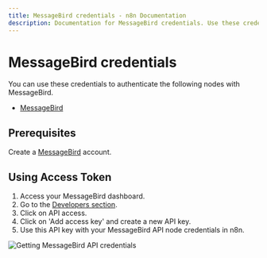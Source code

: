 ```yaml
---
title: MessageBird credentials - n8n Documentation
description: Documentation for MessageBird credentials. Use these credentials to authenticate MessageBird in n8n, a workflow automation platform.
---
```


# MessageBird credentials

You can use these credentials to authenticate the following nodes with MessageBird.

- [MessageBird](/integrations/builtin/app-nodes/n8n-nodes-base.messagebird/)

## Prerequisites

Create a [MessageBird](https://www.messagebird.com/en/) account. 

## Using Access Token

1. Access your MessageBird dashboard.
2. Go to the [Developers section](https://dashboard.messagebird.com/en/developers/access).
3. Click on API access.
4. Click on 'Add access key' and create a new API key.
5. Use this API key with your MessageBird API node credentials in n8n.

![Getting MessageBird API credentials](/_images/integrations/builtin/credentials/messagebird/using-access-token.gif)

